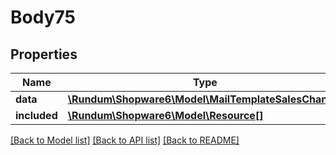 # Body75

## Properties
Name | Type | Description | Notes
------------ | ------------- | ------------- | -------------
**data** | [**\Rundum\Shopware6\Model\MailTemplateSalesChannel**](MailTemplateSalesChannel.md) |  | [optional] 
**included** | [**\Rundum\Shopware6\Model\Resource[]**](Resource.md) |  | [optional] 

[[Back to Model list]](../../README.md#documentation-for-models) [[Back to API list]](../../README.md#documentation-for-api-endpoints) [[Back to README]](../../README.md)

